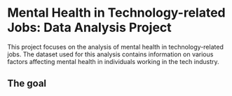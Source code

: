 # Mental Health in Technology-related Jobs: Data Analysis Project
This project focuses on the analysis of mental health in technology-related jobs. 
The dataset used for this analysis contains information on various factors affecting mental health in individuals working in the tech industry. 

## The goal
